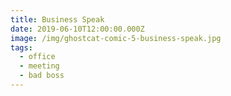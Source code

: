 ```yaml
---
title: Business Speak
date: 2019-06-10T12:00:00.000Z
image: /img/ghostcat-comic-5-business-speak.jpg
tags:
  - office
  - meeting
  - bad boss
---
```


